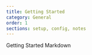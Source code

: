 ```yaml
---
title: Getting Started
category: General
order: 1
sections: setup, config, notes
---
```


Getting Started Markdown